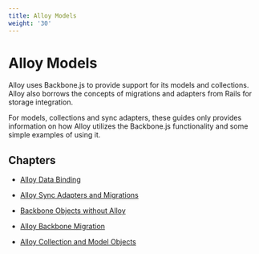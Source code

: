 ```yaml
---
title: Alloy Models
weight: '30'
---
```


# Alloy Models

Alloy uses Backbone.js to provide support for its models and collections. Alloy also borrows the concepts of migrations and adapters from Rails for storage integration.

For models, collections and sync adapters, these guides only provides information on how Alloy utilizes the Backbone.js functionality and some simple examples of using it.

## Chapters

* [Alloy Data Binding](/guide/Alloy_Framework/Alloy_Guide/Alloy_Models/Alloy_Data_Binding/)

* [Alloy Sync Adapters and Migrations](/guide/Alloy_Framework/Alloy_Guide/Alloy_Models/Alloy_Sync_Adapters_and_Migrations/)

* [Backbone Objects without Alloy](/guide/Alloy_Framework/Alloy_Guide/Alloy_Models/Backbone_Objects_without_Alloy/)

* [Alloy Backbone Migration](/guide/Alloy_Framework/Alloy_Guide/Alloy_Models/Alloy_Backbone_Migration/)

* [Alloy Collection and Model Objects](/guide/Alloy_Framework/Alloy_Guide/Alloy_Models/Alloy_Collection_and_Model_Objects/)
